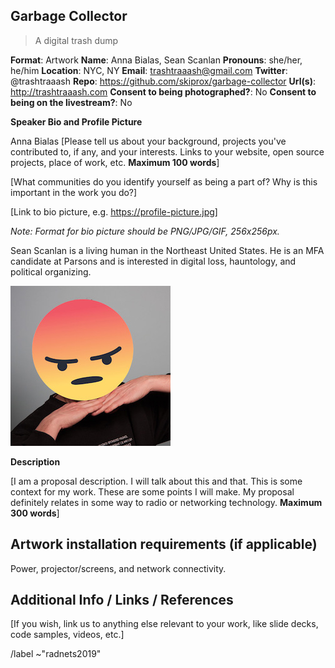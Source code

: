 ## Garbage Collector

> A digital trash dump

**Format**: Artwork
**Name**: Anna Bialas, Sean Scanlan 
**Pronouns**: she/her, he/him
**Location**: NYC, NY 
**Email**: trashtraaash@gmail.com
**Twitter**: @trashtraaash
**Repo**: https://github.com/skiprox/garbage-collector
**Url(s)**: http://trashtraaash.com
**Consent to being photographed?**: No
**Consent to being on the livestream?**: No




**Speaker Bio and Profile Picture**

Anna Bialas [Please tell us about your background, projects you've contributed to, if any, and your interests. Links to your website, open source projects, place of work, etc. **Maximum 100 words**]  

[What communities do you identify yourself as being a part of? Why is this important in the work you do?]  

[Link to bio picture, e.g. https://profile-picture.jpg]  

*Note: Format for bio picture should be PNG/JPG/GIF, 256x256px.*

Sean Scanlan is a living human in the Northeast United States. He is an MFA candidate at Parsons and is interested in digital loss, hauntology, and political organizing.

![Sean Scanlan](photos/sean.jpg)




**Description**  

[I am a proposal description. I will talk about this and that. This is some context for my work. These are some points I will make. My proposal definitely relates in some way to radio or networking technology. **Maximum 300 words**] 




## Artwork installation requirements (if applicable)  

Power, projector/screens, and network connectivity. 




## Additional Info / Links / References  

[If you wish, link us to anything else relevant to your work, like slide decks, code samples, videos, etc.]




/label ~"radnets2019"
